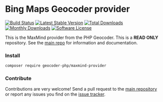 # Bing Maps Geocoder provider
[![Build Status](https://travis-ci.org/geocoder-php/maxmind-provider.svg?branch=master)](http://travis-ci.org/geocoder-php/maxmind-provider)
[![Latest Stable Version](https://poser.pugx.org/geocoder-php/maxmind-provider/v/stable)](https://packagist.org/packages/geocoder-php/maxmind-provider)
[![Total Downloads](https://poser.pugx.org/geocoder-php/maxmind-provider/downloads)](https://packagist.org/packages/geocoder-php/maxmind-provider)
[![Monthly Downloads](https://poser.pugx.org/geocoder-php/maxmind-provider/d/monthly.png)](https://packagist.org/packages/geocoder-php/maxmind-provider)
[![Software License](https://img.shields.io/badge/license-MIT-brightgreen.svg?style=flat-square)](LICENSE)

This is the MaxMind provider from the PHP Geocoder. This is a **READ ONLY** repository. See the
[main repo](https://github.com/geocoder-php/Geocoder) for information and documentation. 

### Install

```bash
composer require geocoder-php/maxmind-provider
```

### Contribute

Contributions are very welcome! Send a pull request to the [main repository](https://github.com/geocoder-php/Geocoder) or 
report any issues you find on the [issue tracker](https://github.com/geocoder-php/Geocoder/issues).
